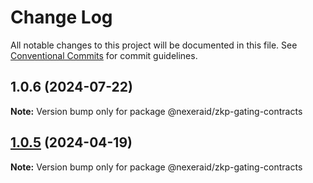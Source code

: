 # Change Log

All notable changes to this project will be documented in this file.
See [Conventional Commits](https://conventionalcommits.org) for commit guidelines.

## 1.0.6 (2024-07-22)

**Note:** Version bump only for package @nexeraid/zkp-gating-contracts





## [1.0.5](https://github.com/UnbloktTechnology/NexeraIDZkpGatingContracts/compare/@nexeraid/zkp-gating-contracts@1.0.4...@nexeraid/zkp-gating-contracts@1.0.5) (2024-04-19)

**Note:** Version bump only for package @nexeraid/zkp-gating-contracts
